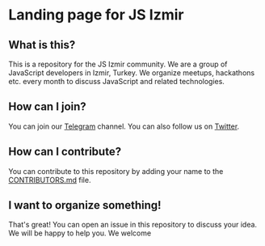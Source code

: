 # Landing page for JS Izmir

## What is this?

This is a repository for the JS Izmir community. We are a group of JavaScript developers in Izmir, Turkey. We organize meetups, hackathons etc. every month to discuss JavaScript and related technologies.

## How can I join?

You can join our [Telegram](https://t.me/js_izmir) channel. You can also follow us on [Twitter](https://twitter.com/izmirjs).

## How can I contribute?

You can contribute to this repository by adding your name to the [CONTRIBUTORS.md](CONTRIBUTORS.md) file.

## I want to organize something!

That's great! You can open an issue in this repository to discuss your idea. We will be happy to help you. We welcome
